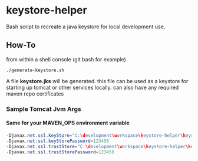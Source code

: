 # keystore-helper

Bash script to recreate a java keystore for local development use.

## How-To

from within a shell console (git bash for example)

```shell
./generate-keystore.sh
```

A file __keystore.jks__ will be generated. this file can be used as a keystore for starting up tomcat or other services locally.
can also have any required maven repo certificates

### Sample Tomcat Jvm Args
#### Same for your MAVEN_OPS environment variable

```java
-Djavax.net.ssl.keyStore="C:\development\workspace\keystore-helper\keystore.jks"
-Djavax.net.ssl.keyStorePassword=123456
-Djavax.net.ssl.trustStore="C:\development\workspace\keystore-helper\keystore.jks"
-Djavax.net.ssl.trustStorePassword=123456
```